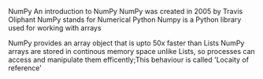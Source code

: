 NumPy
An introduction to NumPy
NumPy was created in 2005 by Travis Oliphant
NumPy stands for Numerical Python
Numpy is a Python library used for working with arrays

NumPy provides an array object that is upto 50x faster than Lists
NumPy arrays are stored in continous memory space unlike Lists, so processes can access and manipulate them efficently;This behaviour is called 'Locaity of reference'
